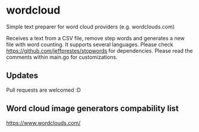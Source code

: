 # wordcloud
Simple text preparer for word cloud providers (e.g. wordclouds.com)

Receives a text from a CSV file, remove step words and generates a new file with word counting.
It supports several languages. Please check https://github.com/jeffprestes/stopwords for dependencies.
Please read the comments within main.go for customizations.

## Updates
Pull requests are welcomed :D

## Word cloud image generators compability list
https://www.wordclouds.com/
